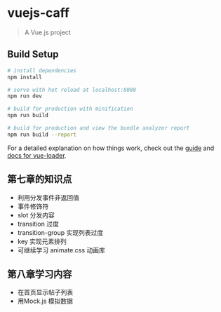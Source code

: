 # vuejs-caff

> A Vue.js project

## Build Setup

``` bash
# install dependencies
npm install

# serve with hot reload at localhost:8080
npm run dev

# build for production with minification
npm run build

# build for production and view the bundle analyzer report
npm run build --report
```

For a detailed explanation on how things work, check out the [guide](http://vuejs-templates.github.io/webpack/) and [docs for vue-loader](http://vuejs.github.io/vue-loader).

## 第七章的知识点

- 利用分发事件非返回值
- 事件修饰符
- slot 分发内容
- transition 过度
- transition-group 实现列表过度
- key 实现元素排列
- 可继续学习 animate.css 动画库

## 第八章学习内容

- 在首页显示帖子列表
- 用Mock.js 模拟数据
